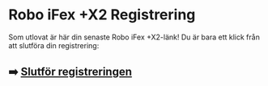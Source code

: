 # Robo iFex +X2 Registrering

Som utlovat är här din senaste Robo iFex +X2-länk! Du är bara ett klick från att slutföra din registrering:

## ➡️ [Slutför registreringen](#REF!)